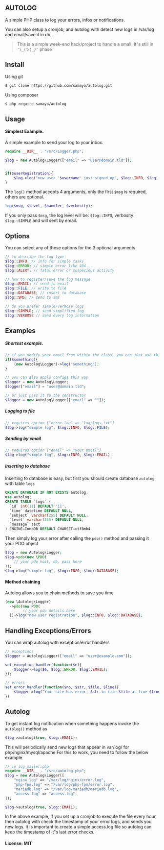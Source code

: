 ## AUTOLOG

A simple PHP class to log your errors, infos or notifications. 

You can also setup a cronjob, and autolog with detect new logs in /var/log and email/save it in db. 

> This is a simple week-end hack/project to handle a small. It"s still in `¯\_(ツ)_/¯` phase

Install
-----

Using git
```bash
$ git clone https://github.com/samayo/autolog.git
```
Using composer
````bash
$ php require samayo/autolog
````

Usage
-----
#### Simplest Example. 
A simple example to send your log to your inbox. 
```php
require __DIR__ . "/src/Logger.php"; 

$log = new Autolog\Logger(["email" => "user@domain.tld"]);


if($userRegistration){
	$log->log("new user '$username' just signed up", $log::INFO, $log::EMAIL); 	
}
```
The `log()` method accepts 4 arguments, only the first `$msg` is required, others are optional. 
```php 
log($msg, $level, $handler, $verbosity);
```
If you only pass `$msg`, the log level will be: `$log::INFO`, verbosity: `$log::SIMPLE` and will sent by email.

Options
-----
You can select any of these options for the 3 optional arguments
```php 
// to describe the log type
$log::INFO; // info for simple tasks
$log::ERROR; // simple error like 404 .. 
$log::ALERT; // fatal error or suspecious activity

// how to register/save the log message
$log::EMAIL; // send to email
$log::FILE; // write to file
$log::DATABASE; // insert to database 
$log::SMS; // send to sms

// do you prefer simple/verbose logs
$log::SIMPLE; // send simplified log
$log::VERBOSE // send every log information
``` 

Examples
-----
##### Shortest example. 
```php 
// if you modify your email from within the class, you can just use this 
if($something){
	(new Autolog\Logger)->log("something");
}

// you can also apply configs this way
$logger = new Autolog\Logger; 
$logger["email"] = "user@domain.tld"; 

// or just pass it to the constructor
$logger = new Autolog\Logger(["email" => ""]); 
```

##### Logging to file
```php
// requires option ["error.log" => "log/logs.txt"]
$log->log("simple log", $log::INFO, $log::FILE);
```
##### Sending by email
```php
// requires option ["email" => "your email"]
$log->log("simple log", $log::INFO, $log::EMAIL);
```
##### Inserting to database
Inserting to database is easy, but first you should create database `autolog` with table `logs`
```sql
CREATE DATABASE IF NOT EXISTS autolog; 
use autolog;
CREATE TABLE `logs` (
  `id` int(11) DEFAULT '11',
  `time` datetime DEFAULT NULL,
  `subject` varchar(255) DEFAULT NULL,
  `level` varchar(255) DEFAULT NULL,
  `message` text
) ENGINE=InnoDB DEFAULT CHARSET=utf8mb4
```
Then simply log your error after calling the `pdo()` method and passing it your PDO object
```php
$log = new Autolog\Logger;
$log->pdo(new \PDO(
	// your pdo host, db, pass here
)); 
$log->log("simple log", $log::INFO, $log::DATABASE);
```
#### Method chaining
Autolog allows you to chain methods to save you time
```php
(new \Autolog\Logger)
  ->pdo(new PDO(
		// your pdo details here
  ))->log("new user registration", $log::INFO, $log::DATABASE); 
```
Handling Exceptions/Errors
-----
You can wrap autolog with exception/error handlers 
```php 
// exceptions
$logger = Autolog\Logger(["email" => "user@example.com"]); 

set_exception_handler(function($e){
	$logger->log($e, $log::ERROR, $log::EMAIL);
}); 

// errors
set_error_handler(function($no, $str, $file, $line){
	$logger->log("Your site has error: $str in file $file at line $line", $log::ERROR, $log::EMAIL);
})

```
Autolog
-----
To get instant log notification when something happens invoke the `autolog()` method as

```php
$log->autolog(true, $log::EMAIL); 
```
This will periodically send new logs that appear in var/log/ for php/nginx/mysql/apache
For this to work, you need to follow the below example

```php
// in log_mailer.php
require __DIR__ . "/src/autolog.php";
$log = new Autolog\Logger([
    "nginx.log" => "/var/log/nginx/error.log",
    "php-fpm.log" => "/var/log/php-fpm/error.log",
    "mariadb.log" => "/var/log/mariadb/mariadb.log",
    "access.log" => "access.log",
]);

$log->autolog(true, $log::EMAIL); 
```
In the above example, if you set up a cronjob to execute the file every hour, then 
autolog with check the timestamp of your error logs, and sends you new logs. 
It is important to create a simple access.log file so autolog can keep 
the timestamp of it"s last error checks. 


#### License: MIT

[autolog_archive]: http://github.com/samayo/autolog/releases
